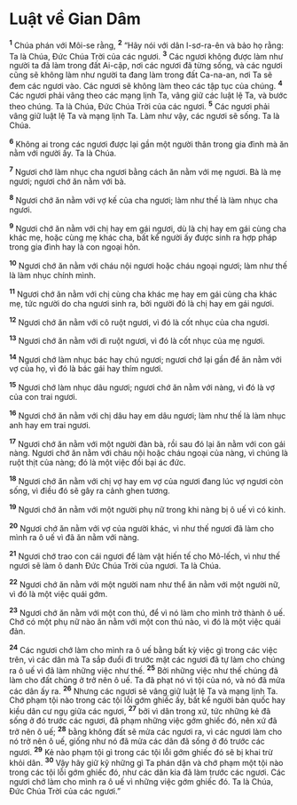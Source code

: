 # Luật về Gian Dâm
<sup><b>1</b></sup> Chúa phán với Môi-se rằng, <sup><b>2</b></sup> “Hãy nói với dân I-sơ-ra-ên và bảo họ rằng: Ta là Chúa, Ðức Chúa Trời của các ngươi. <sup><b>3</b></sup> Các ngươi không được làm như người ta đã làm trong đất Ai-cập, nơi các ngươi đã từng sống, và các ngươi cũng sẽ không làm như người ta đang làm trong đất Ca-na-an, nơi Ta sẽ đem các ngươi vào. Các ngươi sẽ không làm theo các tập tục của chúng. <sup><b>4</b></sup> Các ngươi phải vâng theo các mạng lịnh Ta, vâng giữ các luật lệ Ta, và bước theo chúng. Ta là Chúa, Ðức Chúa Trời của các ngươi. <sup><b>5</b></sup> Các ngươi phải vâng giữ luật lệ Ta và mạng lịnh Ta. Làm như vậy, các ngươi sẽ sống. Ta là Chúa.

<sup><b>6</b></sup> Không ai trong các ngươi được lại gần một người thân trong gia đình mà ăn nằm với người ấy. Ta là Chúa.

<sup><b>7</b></sup> Ngươi chớ làm nhục cha ngươi bằng cách ăn nằm với mẹ ngươi. Bà là mẹ ngươi; ngươi chớ ăn nằm với bà.

<sup><b>8</b></sup> Ngươi chớ ăn nằm với vợ kế của cha ngươi; làm như thế là làm nhục cha ngươi.

<sup><b>9</b></sup> Ngươi chớ ăn nằm với chị hay em gái ngươi, dù là chị hay em gái cùng cha khác mẹ, hoặc cùng mẹ khác cha, bất kể người ấy được sinh ra hợp pháp trong gia đình hay là con ngoại hôn.

<sup><b>10</b></sup> Ngươi chớ ăn nằm với cháu nội ngươi hoặc cháu ngoại ngươi; làm như thế là làm nhục chính mình.

<sup><b>11</b></sup> Ngươi chớ ăn nằm với chị cùng cha khác mẹ hay em gái cùng cha khác mẹ, tức người do cha ngươi sinh ra, bởi người đó là chị hay em gái ngươi.

<sup><b>12</b></sup> Ngươi chớ ăn nằm với cô ruột ngươi, vì đó là cốt nhục của cha ngươi.

<sup><b>13</b></sup> Ngươi chớ ăn nằm với dì ruột ngươi, vì đó là cốt nhục của mẹ ngươi.

<sup><b>14</b></sup> Ngươi chớ làm nhục bác hay chú ngươi; ngươi chớ lại gần để ăn nằm với vợ của họ, vì đó là bác gái hay thím ngươi.

<sup><b>15</b></sup> Ngươi chớ làm nhục dâu ngươi; ngươi chớ ăn nằm với nàng, vì đó là vợ của con trai ngươi.

<sup><b>16</b></sup> Ngươi chớ ăn nằm với chị dâu hay em dâu ngươi; làm như thế là làm nhục anh hay em trai ngươi.

<sup><b>17</b></sup> Ngươi chớ ăn nằm với một người đàn bà, rồi sau đó lại ăn nằm với con gái nàng. Ngươi chớ ăn nằm với cháu nội hoặc cháu ngoại của nàng, vì chúng là ruột thịt của nàng; đó là một việc đồi bại ác đức.

<sup><b>18</b></sup> Ngươi chớ ăn nằm với chị vợ hay em vợ của ngươi đang lúc vợ ngươi còn sống, vì điều đó sẽ gây ra cảnh ghen tương.

<sup><b>19</b></sup> Ngươi chớ ăn nằm với một người phụ nữ trong khi nàng bị ô uế vì có kinh.

<sup><b>20</b></sup> Ngươi chớ ăn nằm với vợ của người khác, vì như thế ngươi đã làm cho mình ra ô uế vì đã ăn nằm với nàng.

<sup><b>21</b></sup> Ngươi chớ trao con cái ngươi để làm vật hiến tế cho Mô-lếch, vì như thế ngươi sẽ làm ô danh Ðức Chúa Trời của ngươi. Ta là Chúa.

<sup><b>22</b></sup> Ngươi chớ ăn nằm với một người nam như thể ăn nằm với một người nữ, vì đó là một việc quái gớm.

<sup><b>23</b></sup> Ngươi chớ ăn nằm với một con thú, để vì nó làm cho mình trở thành ô uế. Chớ có một phụ nữ nào ăn nằm với một con thú nào, vì đó là một việc quái đản.

<sup><b>24</b></sup> Các ngươi chớ làm cho mình ra ô uế bằng bất kỳ việc gì trong các việc trên, vì các dân mà Ta sắp đuổi đi trước mặt các ngươi đã tự làm cho chúng ra ô uế vì đã làm những việc như thế. <sup><b>25</b></sup> Bởi những việc như thế chúng đã làm cho đất chúng ở trở nên ô uế. Ta đã phạt nó vì tội của nó, và nó đã mửa các dân ấy ra. <sup><b>26</b></sup> Nhưng các ngươi sẽ vâng giữ luật lệ Ta và mạng lịnh Ta. Chớ phạm tội nào trong các tội lỗi gớm ghiếc ấy, bất kể người bản quốc hay kiều dân cư ngụ giữa các ngươi, <sup><b>27</b></sup> bởi vì dân trong xứ, tức những kẻ đã sống ở đó trước các ngươi, đã phạm những việc gớm ghiếc đó, nên xứ đã trở nên ô uế; <sup><b>28</b></sup> bằng không đất sẽ mửa các ngươi ra, vì các ngươi làm cho nó trở nên ô uế, giống như nó đã mửa các dân đã sống ở đó trước các ngươi. <sup><b>29</b></sup> Kẻ nào phạm tội gì trong các tội lỗi gớm ghiếc đó sẽ bị khai trừ khỏi dân. <sup><b>30</b></sup> Vậy hãy giữ kỹ những gì Ta phán dặn và chớ phạm một tội nào trong các tội lỗi gớm ghiếc đó, như các dân kia đã làm trước các ngươi. Các ngươi chớ làm cho mình ra ô uế vì những việc gớm ghiếc đó. Ta là Chúa, Ðức Chúa Trời của các ngươi.”